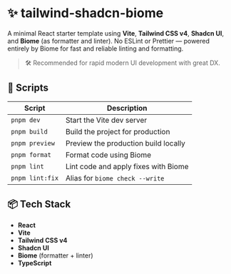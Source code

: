 # ✨ tailwind-shadcn-biome

A minimal React starter template using **Vite**, **Tailwind CSS v4**, **Shadcn UI**, and **Biome** (as formatter and linter).
No ESLint or Prettier — powered entirely by Biome for fast and reliable linting and formatting.

> 🛠 Recommended for rapid modern UI development with great DX.

## 🚀 Scripts

| Script          | Description                          |
| --------------- | ------------------------------------ |
| `pnpm dev`      | Start the Vite dev server            |
| `pnpm build`    | Build the project for production     |
| `pnpm preview`  | Preview the production build locally |
| `pnpm format`   | Format code using Biome              |
| `pnpm lint`     | Lint code and apply fixes with Biome |
| `pnpm lint:fix` | Alias for `biome check --write`      |

## 📦 Tech Stack

* **React**
* **Vite**
* **Tailwind CSS v4**
* **Shadcn UI**
* **Biome** (formatter + linter)
* **TypeScript**
